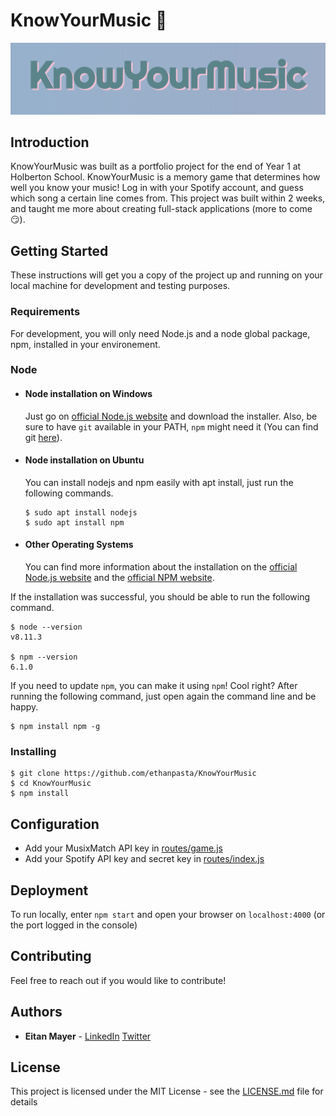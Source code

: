 # KnowYourMusic :musical_note:

![Image Logo](public/images/logo.png)

## Introduction

KnowYourMusic was built as a portfolio project for the end of Year 1 at Holberton School. KnowYourMusic is a memory game that determines how well you know your music! Log in with your Spotify account, and guess which song a certain line comes from. This project was built within 2 weeks, and taught me more about creating full-stack applications (more to come :smirk:).

## Getting Started

These instructions will get you a copy of the project up and running on your local machine for development and testing purposes.

### Requirements

For development, you will only need Node.js and a node global package, npm, installed in your environement.

### Node
- #### Node installation on Windows

  Just go on [official Node.js website](https://nodejs.org/) and download the installer.
Also, be sure to have `git` available in your PATH, `npm` might need it (You can find git [here](https://git-scm.com/)).

- #### Node installation on Ubuntu

  You can install nodejs and npm easily with apt install, just run the following commands.

      $ sudo apt install nodejs
      $ sudo apt install npm

- #### Other Operating Systems
  You can find more information about the installation on the [official Node.js website](https://nodejs.org/) and the [official NPM website](https://npmjs.org/).

If the installation was successful, you should be able to run the following command.

    $ node --version
    v8.11.3

    $ npm --version
    6.1.0

If you need to update `npm`, you can make it using `npm`! Cool right? After running the following command, just open again the command line and be happy.

    $ npm install npm -g


### Installing

    $ git clone https://github.com/ethanpasta/KnowYourMusic
    $ cd KnowYourMusic
    $ npm install

## Configuration

- Add your MusixMatch API key in [routes/game.js](routes/game.js)
- Add your Spotify API key and secret key in [routes/index.js](routes/index.js)

## Deployment

To run locally, enter `npm start` and open your browser on `localhost:4000` (or the port logged in the console)

## Contributing

Feel free to reach out if you would like to contribute!

## Authors

* **Eitan Mayer** - [LinkedIn](https://www.linkedin.com/in/ethan-mayer/) [Twitter](https://twitter.com/eitanmayer57)

## License

This project is licensed under the MIT License - see the [LICENSE.md](LICENSE.md) file for details


